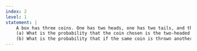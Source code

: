 ```yaml
---
index: 2
level: 1
statement: |
    A box has three coins. One has two heads, one has two tails, and the other is a fair coin with one head and one tail. A coin is chosen at random, is flipped, and comes up heads.   
    (a) What is the probability that the coin chosen is the two-headed coin?  
    (b) What is the probability that if the same coin is thrown another time, it will come up heads?   
---
```

